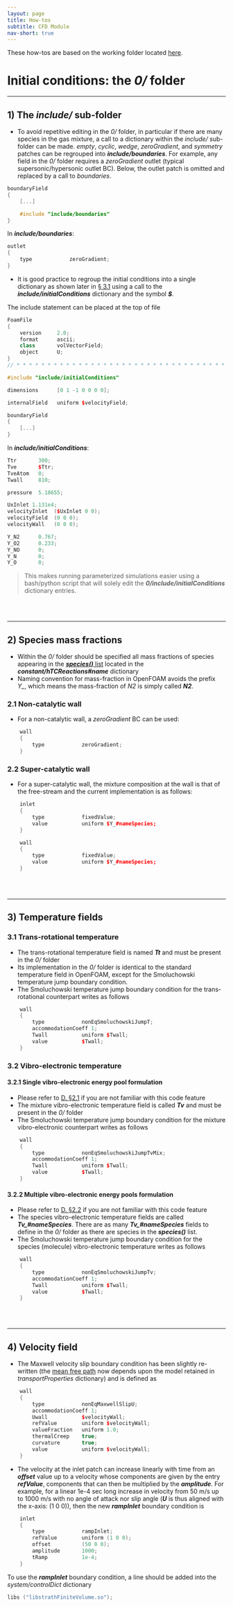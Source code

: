 ```yaml
---
layout: page
title: How-tos
subtitle: CFD Module
nav-short: true
---
```


These how-tos are based on the working folder located [here](https://github.com/vincentcasseau/hyStrath/tree/master/run/hyStrath/hy2Foam/genericCase).  

# Initial conditions: the _0/_ folder

---  
## 1) The _include/_ sub-folder

+ To avoid repetitive editing in the _0/_ folder, in particular if there are many species in the gas mixture, a call to a dictionary within the _include/_ sub-folder can be made.
_empty_, _cyclic_, _wedge_, _zeroGradient_, and _symmetry_ patches can be regrouped into _**include/boundaries**_. For example, any field in the _0/_ folder requires a _zeroGradient_ outlet (typical supersonic/hypersonic outlet BC). Below, the outlet patch is omitted and replaced by a call to _boundaries_.

```c++
boundaryField
{ 
    [...]

    #include "include/boundaries"
}
```

In _**include/boundaries**_:  
```c++
outlet
{
    type            zeroGradient;
}
```

+ It is good practice to regroup the initial conditions into a single dictionary
as shown later in [§ 3.1](https://vincentcasseau.github.io/how-tos-cfd-initial-conditions/#31-trans-rotational-temperature) using a call to the _**include/initialConditions**_ dictionary and the symbol _**$**_.

The include statement can be placed at the top of file  

```c++
FoamFile
{
    version     2.0;
    format      ascii;
    class       volVectorField;
    object      U;
}
// * * * * * * * * * * * * * * * * * * * * * * * * * * * * * * * * * * * * * //

#include "include/initialConditions"

dimensions      [0 1 -1 0 0 0 0];

internalField   uniform $velocityField;

boundaryField
{
    [...]
}
```

In _**include/initialConditions**_:

```c++
Ttr       300;
Tve       $Ttr;
TveAtom   0;
Twall     810;

pressure  5.18655;

UxInlet 1.131e4;
velocityInlet  ($UxInlet 0 0);
velocityField  (0 0 0);
velocityWall   (0 0 0);

Y_N2      0.767;
Y_O2      0.233;
Y_NO      0;
Y_N       0;
Y_O       0;
```

> This makes running parameterized simulations easier using a bash/python script that will solely edit the _**0/include/initialConditions**_ dictionary entries.

<div class="paragraph"><p><br>
<br></p></div>

---  

## 2) Species mass fractions
  
+ Within the _0/_ folder should be specified all mass fractions of species appearing in the [_**species()**_ list](https://vincentcasseau.github.io/how-tos-cfd-chemistry/#12-addingdeleting-species) located in the _**constant/hTCReactions#name**_ dictionary  
+ Naming convention for mass-fraction in OpenFOAM avoids the prefix _Y\__, which means the mass-fraction of _N2_ is simply called _**N2**_.

### 2.1 Non-catalytic wall
+ For a non-catalytic wall, a _zeroGradient_ BC can be used:
```c++
    wall
    {
        type            zeroGradient;
    }
```

### 2.2 Super-catalytic wall
+ For a super-catalytic wall, the mixture composition at the wall is that of the free-stream and the current implementation is as follows:  
```c++
    inlet
    {
        type            fixedValue;
        value           uniform $Y_#nameSpecies;
    }

    wall
    {
        type            fixedValue;
        value           uniform $Y_#nameSpecies;
    }
```


<div class="paragraph"><p><br>
<br></p></div>

---  

## 3) Temperature fields

### 3.1 Trans-rotational temperature
+ The trans-rotational temperature field is named _**Tt**_  and must be present in the _0/_ folder
+ Its implementation in the _0/_ folder is identical to the standard temperature field in OpenFOAM, except for the Smoluchowski temperature jump boundary condition.  
+ The Smoluchowski temperature jump boundary condition for the trans-rotational counterpart writes as follows
```c++
    wall
    {
        type            nonEqSmoluchowskiJumpT;
        accommodationCoeff 1;
        Twall           uniform $Twall;
        value           $Twall;
    }
```

### 3.2 Vibro-electronic temperature

#### 3.2.1 Single vibro-electronic energy pool formulation  
+ Please refer to [D. §2.1](https://vincentcasseau.github.io/how-tos-cfd-nonequilibrium/#21-two-temperature-solver-single-vibro-electronic-energy-pool) if you are not familiar with this code feature   
+ The mixture vibro-electronic temperature field is called _**Tv**_ and must be present in the _0/_ folder
+ The Smoluchowski temperature jump boundary condition for the mixture vibro-electronic counterpart writes as follows
```c++
    wall
    {
        type            nonEqSmoluchowskiJumpTvMix;
        accommodationCoeff 1;
        Twall           uniform $Twall;
        value           $Twall;
    }
```


#### 3.2.2 Multiple vibro-electronic energy pools formulation  
+ Please refer to [D. §2.2](https://vincentcasseau.github.io/how-tos-cfd-nonequilibrium/#22-two-temperature-solver-multiple-vibro-electronic-energy-pools) if you are not familiar with this code feature  
+ The species vibro-electronic temperature fields are called _**Tv\_#nameSpecies**_. There are as many _**Tv\_#nameSpecies**_ fields to define in the _0/_ folder as there are species in the _**species()**_ list.  
+ The Smoluchowski temperature jump boundary condition for the species (molecule) vibro-electronic temperature writes as follows
```c++
    wall
    {
        type            nonEqSmoluchowskiJumpTv;
        accommodationCoeff 1;
        Twall           uniform $Twall;
        value           $Twall;
    }
```


<div class="paragraph"><p><br>
<br></p></div>

---  

## 4) Velocity field

+ The Maxwell velocity slip boundary condition has been slightly re-written (the [mean free path](https://vincentcasseau.github.io/how-tos-cfd-nonequilibrium/#3-mean-free-path-and-breakdown-parameter) now depends upon the model retained in _transportProperties_ dictionary) and is defined as 

```c++
    wall
    {
        type            nonEqMaxwellSlipU;
        accommodationCoeff 1;
        Uwall           $velocityWall;
        refValue        uniform $velocityWall;
        valueFraction   uniform 1.0;
        thermalCreep    true;
        curvature       true;
        value           uniform $velocityWall;
    }
```

+ The velocity at the inlet patch can increase linearly with time from an _**offset**_ value up to a velocity whose components are given by the entry _**refValue**_, components that can then be multiplied by the _**amplitude**_.
For example, for a linear 1e-4 sec long increase in velocity from 50 m/s up to 1000 m/s with no angle of attack nor slip angle (_**U**_ is thus aligned with the x-axis: (1 0 0)), then the new _**rampInlet**_ boundary condition is

```c++
    inlet
    {
        type            rampInlet;
        refValue        uniform (1 0 0);
        offset          (50 0 0);
        amplitude       1000;
        tRamp           1e-4;
    }
```

To use the _**rampInlet**_ boundary condition, a line should be added into the _system/controlDict_ dictionary  
```c++
libs ("libstrathFiniteVolume.so");
```
